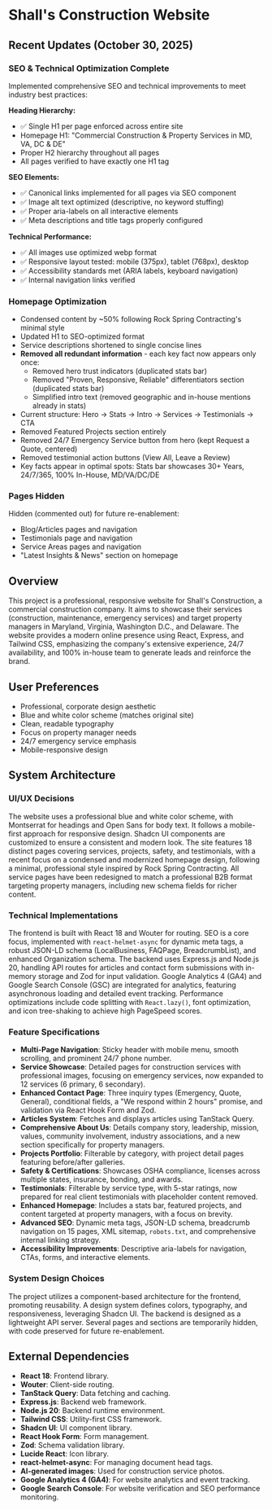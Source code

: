 # Shall's Construction Website

## Recent Updates (October 30, 2025)

### SEO & Technical Optimization Complete
Implemented comprehensive SEO and technical improvements to meet industry best practices:

**Heading Hierarchy:**
- ✅ Single H1 per page enforced across entire site
- Homepage H1: "Commercial Construction & Property Services in MD, VA, DC & DE"
- Proper H2 hierarchy throughout all pages
- All pages verified to have exactly one H1 tag

**SEO Elements:**
- ✅ Canonical links implemented for all pages via SEO component
- ✅ Image alt text optimized (descriptive, no keyword stuffing)
- ✅ Proper aria-labels on all interactive elements
- ✅ Meta descriptions and title tags properly configured

**Technical Performance:**
- ✅ All images use optimized webp format
- ✅ Responsive layout tested: mobile (375px), tablet (768px), desktop
- ✅ Accessibility standards met (ARIA labels, keyboard navigation)
- ✅ Internal navigation links verified

### Homepage Optimization
- Condensed content by ~50% following Rock Spring Contracting's minimal style
- Updated H1 to SEO-optimized format
- Service descriptions shortened to single concise lines
- **Removed all redundant information** - each key fact now appears only once:
  - Removed hero trust indicators (duplicated stats bar)
  - Removed "Proven, Responsive, Reliable" differentiators section (duplicated stats bar)
  - Simplified intro text (removed geographic and in-house mentions already in stats)
- Current structure: Hero → Stats → Intro → Services → Testimonials → CTA
- Removed Featured Projects section entirely
- Removed 24/7 Emergency Service button from hero (kept Request a Quote, centered)
- Removed testimonial action buttons (View All, Leave a Review)
- Key facts appear in optimal spots: Stats bar showcases 30+ Years, 24/7/365, 100% In-House, MD/VA/DC/DE

### Pages Hidden
Hidden (commented out) for future re-enablement:
- Blog/Articles pages and navigation
- Testimonials page and navigation  
- Service Areas pages and navigation
- "Latest Insights & News" section on homepage

## Overview
This project is a professional, responsive website for Shall's Construction, a commercial construction company. It aims to showcase their services (construction, maintenance, emergency services) and target property managers in Maryland, Virginia, Washington D.C., and Delaware. The website provides a modern online presence using React, Express, and Tailwind CSS, emphasizing the company's extensive experience, 24/7 availability, and 100% in-house team to generate leads and reinforce the brand.

## User Preferences
- Professional, corporate design aesthetic
- Blue and white color scheme (matches original site)
- Clean, readable typography
- Focus on property manager needs
- 24/7 emergency service emphasis
- Mobile-responsive design

## System Architecture

### UI/UX Decisions
The website uses a professional blue and white color scheme, with Montserrat for headings and Open Sans for body text. It follows a mobile-first approach for responsive design. Shadcn UI components are customized to ensure a consistent and modern look. The site features 18 distinct pages covering services, projects, safety, and testimonials, with a recent focus on a condensed and modernized homepage design, following a minimal, professional style inspired by Rock Spring Contracting. All service pages have been redesigned to match a professional B2B format targeting property managers, including new schema fields for richer content.

### Technical Implementations
The frontend is built with React 18 and Wouter for routing. SEO is a core focus, implemented with `react-helmet-async` for dynamic meta tags, a robust JSON-LD schema (LocalBusiness, FAQPage, BreadcrumbList), and enhanced Organization schema. The backend uses Express.js and Node.js 20, handling API routes for articles and contact form submissions with in-memory storage and Zod for input validation. Google Analytics 4 (GA4) and Google Search Console (GSC) are integrated for analytics, featuring asynchronous loading and detailed event tracking. Performance optimizations include code splitting with `React.lazy()`, font optimization, and icon tree-shaking to achieve high PageSpeed scores.

### Feature Specifications
- **Multi-Page Navigation**: Sticky header with mobile menu, smooth scrolling, and prominent 24/7 phone number.
- **Service Showcase**: Detailed pages for construction services with professional images, focusing on emergency services, now expanded to 12 services (6 primary, 6 secondary).
- **Enhanced Contact Page**: Three inquiry types (Emergency, Quote, General), conditional fields, a "We respond within 2 hours" promise, and validation via React Hook Form and Zod.
- **Articles System**: Fetches and displays articles using TanStack Query.
- **Comprehensive About Us**: Details company story, leadership, mission, values, community involvement, industry associations, and a new section specifically for property managers.
- **Projects Portfolio**: Filterable by category, with project detail pages featuring before/after galleries.
- **Safety & Certifications**: Showcases OSHA compliance, licenses across multiple states, insurance, bonding, and awards.
- **Testimonials**: Filterable by service type, with 5-star ratings, now prepared for real client testimonials with placeholder content removed.
- **Enhanced Homepage**: Includes a stats bar, featured projects, and content targeted at property managers, with a focus on brevity.
- **Advanced SEO**: Dynamic meta tags, JSON-LD schema, breadcrumb navigation on 15 pages, XML sitemap, `robots.txt`, and comprehensive internal linking strategy.
- **Accessibility Improvements**: Descriptive aria-labels for navigation, CTAs, forms, and interactive elements.

### System Design Choices
The project utilizes a component-based architecture for the frontend, promoting reusability. A design system defines colors, typography, and responsiveness, leveraging Shadcn UI. The backend is designed as a lightweight API server. Several pages and sections are temporarily hidden, with code preserved for future re-enablement.

## External Dependencies
- **React 18**: Frontend library.
- **Wouter**: Client-side routing.
- **TanStack Query**: Data fetching and caching.
- **Express.js**: Backend web framework.
- **Node.js 20**: Backend runtime environment.
- **Tailwind CSS**: Utility-first CSS framework.
- **Shadcn UI**: UI component library.
- **React Hook Form**: Form management.
- **Zod**: Schema validation library.
- **Lucide React**: Icon library.
- **react-helmet-async**: For managing document head tags.
- **AI-generated images**: Used for construction service photos.
- **Google Analytics 4 (GA4)**: For website analytics and event tracking.
- **Google Search Console**: For website verification and SEO performance monitoring.